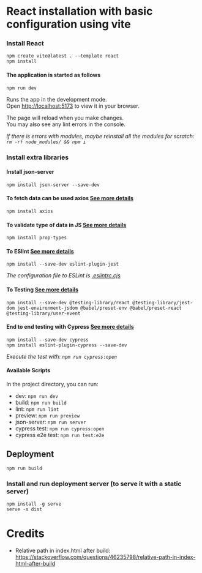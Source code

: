 # React installation with basic configuration using vite

### Install React

```
npm create vite@latest . --template react
npm install
```

#### The application is started as follows

```
npm run dev
```

Runs the app in the development mode.\
Open [http://localhost:5173](http://localhost:5173) to view it in your browser.

The page will reload when you make changes.\
You may also see any lint errors in the console.

_If there is errors with modules, maybe reinstall all the modules for scratch: `rm -rf node_modules/ && npm i`_

### Install extra libraries

#### Install json-server

```
npm install json-server --save-dev
```

#### To fetch data can be used axios [See more details](https://fullstackopen.com/en/part2/getting_data_from_server#axios-and-promises)

```
npm install axios
```

#### To validate type of data in JS [See more details](https://fullstackopen.com/en/part5/props_children_and_proptypes#prop-types)

```
npm install prop-types
```

#### To ESlint [See more details](https://fullstackopen.com/en/part5/props_children_and_proptypes#e-slint)

```
npm install --save-dev eslint-plugin-jest
```

_The configuration file to ESLint is [.eslintrc.cjs](.eslintrc.cjs)_

#### To Testing [See more details](https://fullstackopen.com/en/part5/testing_react_apps#rendering-the-component-for-tests)

```
npm install --save-dev @testing-library/react @testing-library/jest-dom jest-environment-jsdom @babel/preset-env @babel/preset-react  @testing-library/user-event
```

#### End to end testing with Cypress [See more details](https://fullstackopen.com/en/part5/end_to_end_testing#cypress)

```
npm install --save-dev cypress
npm install eslint-plugin-cypress --save-dev
```

_Execute the test with: `npm run cypress:open`_

#### Available Scripts

In the project directory, you can run:

- dev: `npm run dev`
- build: `npm run build`
- lint: `npm run lint`
- preview: `npm run preview`
- json-server: `npm run server`
- cypress test: `npm run cypress:open`
- cypress e2e test: `npm run test:e2e`

## Deployment

```
npm run build
```

### Install and run deployment server (to serve it with a static server)

```
npm install -g serve
serve -s dist
```

# Credits

- Relative path in index.html after build: https://stackoverflow.com/questions/46235798/relative-path-in-index-html-after-build
